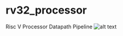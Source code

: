 # rv32_processor
Risc V Processor
Datapath Pipeline
![alt text](https://github.com/sprsr/rv32_processor/blob/main/Datapath%20Pipeline.png)
